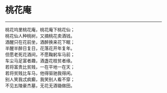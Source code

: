 # 桃花庵
***
桃花坞里桃花庵，桃花庵下桃花仙； <br/>
桃花仙人种桃树，又摘桃花卖酒钱。<br/>
酒醒只在花前坐，酒醉换来花下眠；<br/>
半醒半醉日复日，花落花开年复年。 <br/>
但愿老死花酒间，不愿鞠躬车马前；<br/>
车尘马足富者趣，酒盏花枝贫者缘。<br/>
若将富贵比贫贱，一在平地一在天；<br/>
若将贫贱比车马，他得驱驰我得闲。<br/>
别人笑我忒疯癫，我笑别人看不穿；<br/>
不见五陵豪杰墓，无花无酒锄做田。<br/>

